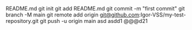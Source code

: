 README.md
git init
git add README.md
git commit -m "first commit"
git branch -M main
git remote add origin git@github.com:Igor-VSS/my-test-repository.git
git push -u origin main
asd
asdd1
@@@d21
